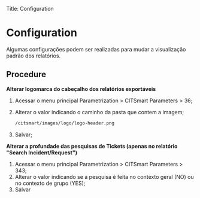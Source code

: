 Title: Configuration

# Configuration

Algumas configurações podem ser realizadas para mudar a visualização padrão dos relatórios.

## Procedure

**Alterar logomarca do cabeçalho dos relatórios exportáveis**

1. Acessar o menu principal Parametrization > CITSmart Parameters > 36;
2. Alterar o valor indicando o caminho da pasta que contem a imagem;

	```sh
    /citsmart/images/logo/logo-header.png
    ```
	
3. Salvar;

**Alterar a profundade das pesquisas de Tickets (apenas no relatório "Search Incident/Request")**
    
1. Acessar o menu principal Parametrization > CITSmart Parameters > 343;
2. Alterar o valor indicando se a pesquisa é feita no contexto geral (NO) ou no contexto de grupo (YES);
3. Salvar